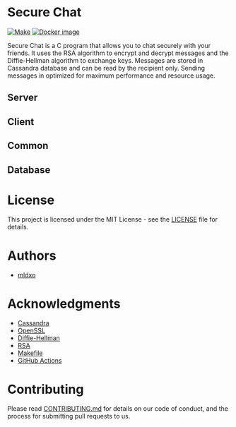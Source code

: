 # Secure Chat

[![Make](https://github.com/mldxo/secure-chat/actions/workflows/makefile.yml/badge.svg)](https://github.com/mldxo/secure-chat/actions/workflows/makefile.yml)
[![Docker image](https://github.com/mldxo/secure-chat/actions/workflows/docker-image.yml/badge.svg)](https://github.com/mldxo/secure-chat/actions/workflows/docker-image.yml)

Secure Chat is a C program that allows you to chat securely with your friends. It uses the RSA algorithm to encrypt and decrypt messages and the Diffie-Hellman algorithm to exchange keys. Messages are stored in Cassandra database and can be read by the recipient only. Sending messages in optimized for maximum performance and resource usage.

## Server

## Client

## Common

## Database

# License

This project is licensed under the MIT License - see the [LICENSE](LICENSE) file for details.

# Authors

- [mldxo](https://github.com/mldxo)

# Acknowledgments

- [Cassandra](https://cassandra.apache.org/)
- [OpenSSL](https://www.openssl.org/)
- [Diffie-Hellman](https://en.wikipedia.org/wiki/Diffie%E2%80%93Hellman_key_exchange)
- [RSA](https://en.wikipedia.org/wiki/RSA_(cryptosystem))
- [Makefile](https://www.gnu.org/software/make/manual/make.html)
- [GitHub Actions](https://docs.github.com/en/actions)

# Contributing

Please read [CONTRIBUTING.md](CONTRIBUTING.md) for details on our code of conduct, and the process for submitting pull requests to us.
